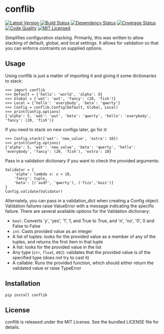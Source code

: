 conflib
=========

[![Latest Version](https://img.shields.io/pypi/v/conflib.svg)](https://pypi.python.org/pypi/conflib/)
[![Build Status](https://img.shields.io/circleci/project/akerl/conflib.svg)](https://circleci.com/gh/akerl/conflib)
[![Dependency Status](https://img.shields.io/gemnasium/akerl/conflib.svg)](https://gemnasium.com/akerl/conflib)
[![Coverage Status](https://img.shields.io/codecov/c/github/akerl/conflib.svg)](https://codecov.io/github/akerl/conflib)
[![Code Quality](https://img.shields.io/codacy/ecff585dcc1147f0817d710f54241040.svg)](https://www.codacy.com/app/akerl/conflib)
[![MIT Licensed](https://img.shields.io/badge/license-MIT-green.svg)](https://tldrlegal.com/license/mit-license)

Simplifies configuration stacking. Primarily, this was written to allow stacking of default, global, and local settings. It allows for validation so that you can enforce contraints on supplied options.

## Usage

Using conflib is just a matter of importing it and giving it some dictionaries to stack:

```
>>> import conflib
>>> Default = {'hello': 'world', 'alpha': 5}
>>> Global = {'wat': 'wut', 'fancy': (20, 'fish')}
>>> Local = {'hello': 'everybody', 'beta': 'qwerty'}
>>> Config = conflib.Config(Default, Global, Local)
>>> print(Config.options)
{'alpha': 5, 'wat': 'wut', 'beta': 'qwerty', 'hello': 'everybody', 'fancy': (20, 'fish')}
```

If you need to stack on new configs later, go for it:

```
>>> Config.stack({'wat': 'new_value', 'extra': 10})
>>> print(Config.options)
{'alpha': 5, 'wat': 'new_value', 'beta': 'qwerty', 'hello': 'everybody', 'fancy': (20, 'fish'), 'extra': 10}
```

Pass in a validation dictionary if you want to check the provided arguments:

```
Validator = {
    'alpha': lambda x: x < 10,
    'fancy': tuple,
    'beta': [('asdf', 'qwerty'), ('fizz','buzz')]
}
Config.validate(Validator)
```

Alternately, you can pass in a validation\_dict when creating a Config object. Validation failures raise ValueError with a message indicating the specific failure. There are several available options for the Validation dictionary:

* `bool`: Converts 'y', 'yes', '1', 1, and True to True, and 'n', 'no', '0', 0 and False to False
* `int`: Casts provided value as an integer
* A list of tuples: looks for the provided value as a member of any of the tuples, and returns the first item in that tuple
* A list: looks for the provided value in the list
* Any type (`str`, `float`, etc): validates that the provided value is of the specified type (does not try to cast it)
* A callable: Runs the provided function, which should either return the validated value or raise TypeError

## Installation

    pip install conflib

## License

conflib is released under the MIT License. See the bundled LICENSE file for details.

